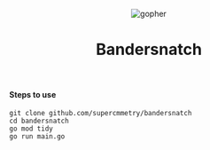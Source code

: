 <p align="center"><img src="https://i.ibb.co/5xcNxBK/gopher.png" alt="gopher"></p>

<h1 align="center">Bandersnatch</h1>
<br>
<h4> Steps to use </h4>

`git clone github.com/supercmmetry/bandersnatch`
<br>
`cd bandersnatch`
<br>
`go mod tidy`
<br>
`go run main.go`

